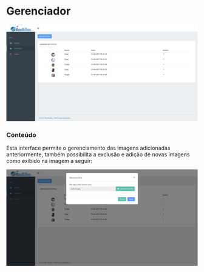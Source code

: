 # Gerenciador

![Gerenciador](images/img02.png)

### Conteúdo

Esta interface permite o gerenciamento das imagens adicionadas anteriormente, também possibilita a exclusão e adição de novas imagens como exibido na imagem a seguir:

![Gerenciador - Add](images/img03.png)